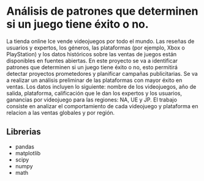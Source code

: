 #  Análisis de patrones que determinen si un juego tiene éxito o no.

La tienda online Ice vende videojuegos por todo el mundo. Las reseñas de usuarios y expertos, los géneros, las plataformas (por ejemplo, Xbox o PlayStation) y los datos históricos sobre las ventas de juegos están disponibles en fuentes abiertas. En este proyecto se va a identificar patrones que determinen si un juego tiene éxito o no, esto permitirá detectar proyectos prometedores y planificar campañas publicitarias.
Se va a realizar un análisis preliminar de las plataformas con mayor éxito en ventas. Los datos incluyen lo siguiente: nombre de los videojuegos, año de salida, plataforma, calificación que le dan los expertos y los usuarios, ganancias por videojuego para las regiones: NA, UE y JP. El trabajo consiste en analizar el comportamiento de cada videojuego y plataforma en relacion a las ventas globales y por región.

## Librerias
- pandas
- matplotlib
- scipy
- numpy
- math
